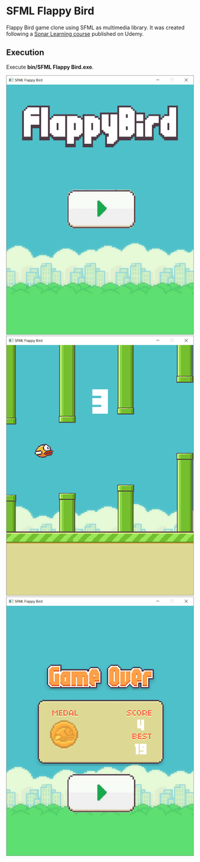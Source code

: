 # SFML Flappy Bird
Flappy Bird game clone using SFML as multimedia library. It was created following a [Sonar Learning course](https://www.udemy.com/flappy-bird-sfml/) published on Udemy.

## Execution

 Execute **bin/SFML Flappy Bird.exe**.

![Menu](screenshots/Menu.png)
![Gameplay](screenshots/Gameplay.png)
![GameOver](screenshots/GameOver.png)
